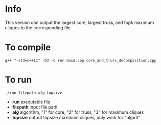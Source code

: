 # Info
This version can output the largest core, largest truss, and topk maximum cliques to the corresponding file.

# To compile
`g++ "-std=c++11" -O3 -o run main.cpp core_and_truss_decomposition.cpp`

# To run
`./run filepath alg topsize`
* **run** executable file
* **filepath** input file path
* **alg** algorithm, "1" for core, "2" for truss, "3" for maximum cliques
* **topsize** output topsize maximum cliques, only work for "alg=3"
